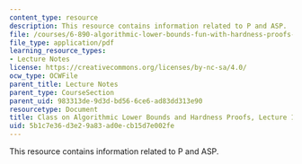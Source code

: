 ```yaml
---
content_type: resource
description: This resource contains information related to P and ASP.
file: /courses/6-890-algorithmic-lower-bounds-fun-with-hardness-proofs-fall-2014/5b1c7e36d3e29a83ad0ecb15d7e002fe_MIT6_890F14_L15.pdf
file_type: application/pdf
learning_resource_types:
- Lecture Notes
license: https://creativecommons.org/licenses/by-nc-sa/4.0/
ocw_type: OCWFile
parent_title: Lecture Notes
parent_type: CourseSection
parent_uid: 983313de-9d3d-bd56-6ce6-ad83dd313e90
resourcetype: Document
title: Class on Algorithmic Lower Bounds and Hardness Proofs, Lecture 15 Notes
uid: 5b1c7e36-d3e2-9a83-ad0e-cb15d7e002fe
---
```

This resource contains information related to P and ASP.